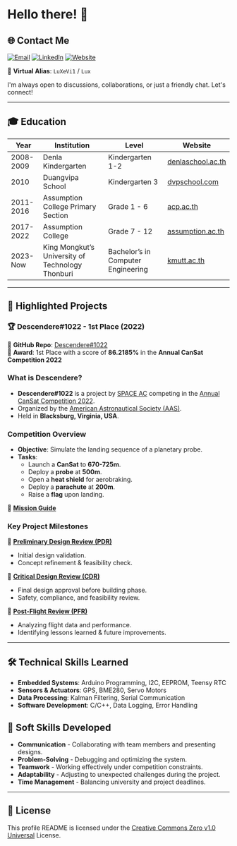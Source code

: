 # Hello there! 👋

## 🌐 Contact Me

[![Email](https://img.shields.io/badge/Email-D14836?style=flat&logo=gmail&logoColor=white)](mailto:arkkhanirut.pandej@gmail.com)
[![LinkedIn](https://img.shields.io/badge/LinkedIn-0077B5?style=flat&logo=linkedin&logoColor=white)](https://www.linkedin.com/in/arkkhanirut-pandej)
[![Website](https://img.shields.io/badge/Website-4285F4?style=flat&logo=google-chrome&logoColor=white)](https://buxevi1.netlify.app)

📌 **Virtual Alias**: `LuXeVi1` / `Lux`

I'm always open to discussions, collaborations, or just a friendly chat. Let's connect!

---

## 🎓 Education

| Year       | Institution                                      | Level                                | Website |
|------------|------------------------------------------------|-------------------------------------|---------|
| 2008-2009 | Denla Kindergarten                            | Kindergarten 1-2                    | [denlaschool.ac.th](https://www.denlaschool.ac.th/en) |
| 2010      | Duangvipa School                              | Kindergarten 3                      | [dvpschool.com](https://dvpschool.com/en) |
| 2011-2016 | Assumption College Primary Section           | Grade 1 - 6                         | [acp.ac.th](https://www.acp.ac.th) |
| 2017-2022 | Assumption College                           | Grade 7 - 12                        | [assumption.ac.th](https://www.assumption.ac.th) |
| 2023-Now  | King Mongkut’s University of Technology Thonburi | Bachelor’s in Computer Engineering | [kmutt.ac.th](https://www.kmutt.ac.th/en) |

---

## 🚀 Highlighted Projects

### **🏆 Descendere#1022 - 1st Place (2022)**

🔗 **GitHub Repo**: [Descendere#1022](https://github.com/Bobeeeeeeee/DescendereSat)  
🥇 **Award**: 1st Place with a score of **86.2185%** in the **Annual CanSat Competition 2022**

### **What is Descendere?**
- **Descendere#1022** is a project by [SPACE AC](https://github.com/SPACE-AC) competing in the [Annual CanSat Competition 2022](https://www.cansatcompetition.com/).
- Organized by the [American Astronautical Society (AAS)](https://astronautical.org).
- Held in **Blacksburg, Virginia, USA**.

### **Competition Overview**
- **Objective**: Simulate the landing sequence of a planetary probe.
- **Tasks**:
  - Launch a **CanSat** to **670-725m**.
  - Deploy a **probe** at **500m**.
  - Open a **heat shield** for aerobraking.
  - Deploy a **parachute** at **200m**.
  - Raise a **flag** upon landing.

📄 **[Mission Guide](/docs/Descendere1022/CanSat_Mission_Guide_2022.pdf)**

### **Key Project Milestones**
📌 **[Preliminary Design Review (PDR)](https://github.com/Bobeeeeeeee/DescendereSat/blob/main/Preliminary%20Design.pdf)**
- Initial design validation.
- Concept refinement & feasibility check.

📌 **[Critical Design Review (CDR)](https://github.com/Bobeeeeeeee/DescendereSat/blob/main/Critical%20Design.pdf)**
- Final design approval before building phase.
- Safety, compliance, and feasibility review.

📌 **[Post-Flight Review (PFR)](/docs/Descendere1022/Descendere_PFR_V2.pdf)**
- Analyzing flight data and performance.
- Identifying lessons learned & future improvements.

---

## 🛠️ Technical Skills Learned

- **Embedded Systems**: Arduino Programming, I2C, EEPROM, Teensy RTC
- **Sensors & Actuators**: GPS, BME280, Servo Motors
- **Data Processing**: Kalman Filtering, Serial Communication
- **Software Development**: C/C++, Data Logging, Error Handling

## 🤝 Soft Skills Developed

- **Communication** - Collaborating with team members and presenting designs.
- **Problem-Solving** - Debugging and optimizing the system.
- **Teamwork** - Working effectively under competition constraints.
- **Adaptability** - Adjusting to unexpected challenges during the project.
- **Time Management** - Balancing university and project deadlines.

---

## 📜 License

This profile README is licensed under the [Creative Commons Zero v1.0 Universal](/LICENSE) License.

